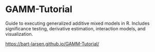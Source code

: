 # GAMM-Tutorial
Guide to executing generalized additive mixed models in R. Includes significance testing, derivative estimation, interaction models, and visualization.

https://bart-larsen.github.io/GAMM-Tutorial/
